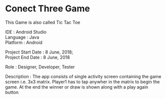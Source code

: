 # Conect Three Game

This Game is also called Tic Tac Toe<br/>

IDE : Android Studio<br/>
Language : Java<br/>
Platform : Android<br/>

Project Start Date : 8 June, 2018;<br/>
Project End Date : 8 June, 2018<br/>

Role : Designer, Developer, Tester<br/>


Description : The app consists of single activity screen containing the game screen i.e. 3x3 matrix. Player1 has to tap anywher in the matrix to begin the game. At the end the winner or draw is shown along with a play again button

